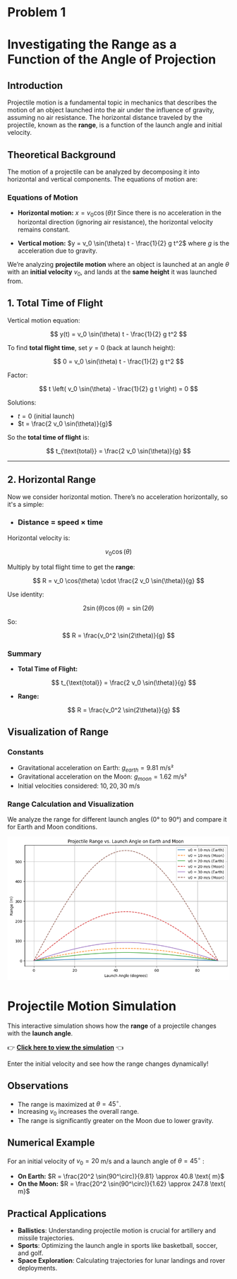 # Problem 1

# Investigating the Range as a Function of the Angle of Projection

## Introduction

Projectile motion is a fundamental topic in mechanics that describes the motion of an object launched into the air under the influence of gravity, assuming no air resistance. The horizontal distance traveled by the projectile, known as the **range**, is a function of the launch angle and initial velocity.

## Theoretical Background

The motion of a projectile can be analyzed by decomposing it into horizontal and vertical components. The equations of motion are:

### Equations of Motion

- **Horizontal motion:**
  $x = v_0 \cos(\theta) t$
  Since there is no acceleration in the horizontal direction (ignoring air resistance), the horizontal velocity remains constant.

- **Vertical motion:**
  $y = v_0 \sin(\theta) t - \frac{1}{2} g t^2$
  where $g$ is the acceleration due to gravity.


We’re analyzing **projectile motion** where an object is launched at an angle $\theta$ with an **initial velocity** $v_0$, and lands at the **same height** it was launched from.



## 1.  Total Time of Flight

Vertical motion equation:

$$
y(t) = v_0 \sin(\theta) t - \frac{1}{2} g t^2
$$

To find **total flight time**, set $y = 0$ (back at launch height):

$$
0 = v_0 \sin(\theta) t - \frac{1}{2} g t^2
$$

Factor:

$$
t \left( v_0 \sin(\theta) - \frac{1}{2} g t \right) = 0
$$

Solutions:
- $t = 0$ (initial launch)
- $t = \frac{2 v_0 \sin(\theta)}{g}$

So the **total time of flight** is:

$$
t_{\text{total}} = \frac{2 v_0 \sin(\theta)}{g}
$$

---

## 2.  Horizontal Range

Now we consider horizontal motion. There’s no acceleration horizontally, so it's a simple:

- ### Distance = speed × time

Horizontal velocity is:

$$
v_0 \cos(\theta)
$$

Multiply by total flight time to get the **range**:

$$
R = v_0 \cos(\theta) \cdot \frac{2 v_0 \sin(\theta)}{g}
$$

Use identity:

$$
2 \sin(\theta) \cos(\theta) = \sin(2\theta)
$$

So:

$$
R = \frac{v_0^2 \sin(2\theta)}{g}
$$



###  Summary

- **Total Time of Flight:**

  $$
  t_{\text{total}} = \frac{2 v_0 \sin(\theta)}{g}
  $$

- **Range:**

  $$
  R = \frac{v_0^2 \sin(2\theta)}{g}
  $$

## Visualization of Range 

### Constants

- Gravitational acceleration on Earth: $g_{earth} = 9.81$ m/s²
- Gravitational acceleration on the Moon: $g_{moon} = 1.62$ m/s²
- Initial velocities considered: $10, 20, 30$ m/s

### Range Calculation and Visualization

We analyze the range for different launch angles (0° to 90°) and compare it for Earth and Moon conditions.

![alt text](image-1.png)

#  Projectile Motion Simulation

This interactive simulation shows how the **range** of a projectile changes with the **launch angle**.

👉 **[Click here to view the simulation](simulation.html)** 👈

Enter the initial velocity and see how the range changes dynamically!


## Observations

- The range is maximized at $\theta = 45^\circ$.
- Increasing $v_0$ increases the overall range.
- The range is significantly greater on the Moon due to lower gravity.

## Numerical Example

For an initial velocity of $v_0 = 20$ m/s and a launch angle of $\theta = 45^\circ$ :

- **On Earth:**
  $R = \frac{20^2 \sin(90^\circ)}{9.81} \approx 40.8 \text{ m}$
- **On the Moon:**
  $R = \frac{20^2 \sin(90^\circ)}{1.62} \approx 247.8 \text{ m}$

## Practical Applications

- **Ballistics**: Understanding projectile motion is crucial for artillery and missile trajectories.
- **Sports**: Optimizing the launch angle in sports like basketball, soccer, and golf.
- **Space Exploration**: Calculating trajectories for lunar landings and rover deployments.
